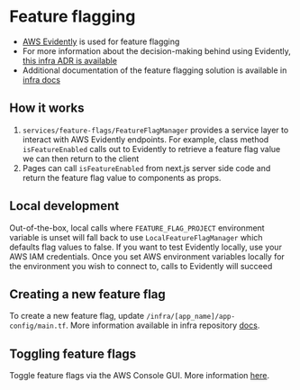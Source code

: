 # Feature flagging

- [AWS Evidently](https://docs.aws.amazon.com/AmazonCloudWatch/latest/monitoring/CloudWatch-Evidently.html) is used for feature flagging
- For more information about the decision-making behind using Evidently, [this infra ADR is available](https://github.com/navapbc/template-infra/blob/main/docs/decisions/infra/0010-feature-flags-system-design.md)
- Additional documentation of the feature flagging solution is available in [infra docs](https://github.com/navapbc/template-infra/blob/main/docs/feature-flags.md)

## How it works

1. `services/feature-flags/FeatureFlagManager` provides a service layer to interact with AWS Evidently endpoints. For example, class method `isFeatureEnabled` calls out to Evidently to retrieve a feature flag value we can then return to the client
1. Pages can call `isFeatureEnabled` from next.js server side code and return the feature flag value to components as props.

## Local development

Out-of-the-box, local calls where `FEATURE_FLAG_PROJECT` environment variable is unset will fall back to use `LocalFeatureFlagManager` which defaults flag values to false. If you want to test Evidently locally, use your AWS IAM credentials. Once you set AWS environment variables locally for the environment you wish to connect to, calls to Evidently will succeed

## Creating a new feature flag

To create a new feature flag, update `/infra/[app_name]/app-config/main.tf`. More information available in infra repository [docs](https://github.com/navapbc/template-infra/blob/main/docs/feature-flags.md).

## Toggling feature flags

Toggle feature flags via the AWS Console GUI. More information [here](https://github.com/navapbc/template-infra/blob/main/docs/feature-flags.md#managing-feature-releases-and-partial-rollouts-via-aws-console).
